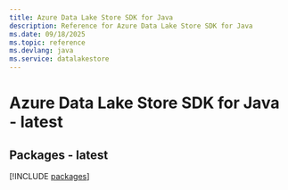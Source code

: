 ```yaml
---
title: Azure Data Lake Store SDK for Java
description: Reference for Azure Data Lake Store SDK for Java
ms.date: 09/18/2025
ms.topic: reference
ms.devlang: java
ms.service: datalakestore
---
```

# Azure Data Lake Store SDK for Java - latest
## Packages - latest
[!INCLUDE [packages](data-lake-store-index.md)]